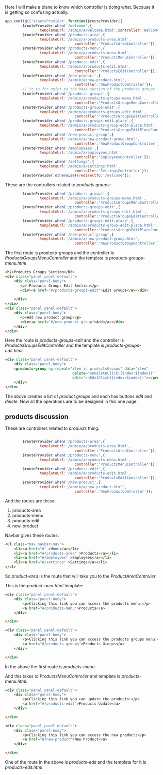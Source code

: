 Here I will make a plane to know which controller is doing what. Because it is getting so confusing actually.

```javascript
app.config(['$routeProvider',function($routeProvider){
		$routeProvider.when('/welcome',{
				templateUrl:'/admin/a/welcome.html',controller:'WelcomeController'});
		$routeProvider.when('/products-area',{
				templateUrl:'/admin/a/products-area.html',
                                controller:'ProductsAreaController'});
		$routeProvider.when('/products-menu',{
				templateUrl:'/admin/a/products-menu.html',
                                controller:'ProductsMenuController'});
		$routeProvider.when('/products-edit',{
				templateUrl:'/admin/a/products-edit.html',
                                controller:'ProductsEditController'});
		$routeProvider.when('/new-product',{
				templateUrl:'/admin/a/new-product.html',
                                controller:'NewProductController'});
        // it is for goint to the base section of the products groups 
		$routeProvider.when('/products-groups',{
				templateUrl:'/admin/a/products-groups-menu.html',
                                controller:'ProductsGroupsMenuController'});
		$routeProvider.when('/products-groups-edit',{
				templateUrl:'/admin/a/products-groups-edit.html',
                                controller:'ProductsGroupsEditController'});
		$routeProvider.when('/products-groups-edit-place',{
				templateUrl:'/admin/a/products-group-edit-place.html',
                                controller:'ProductsGroupsEditPlaceController'});
		$routeProvider.when('/new-product-group',{
				templateUrl:'/admin/a/new-product-group.html',
                                controller:'NewProductGroupController'});
		$routeProvider.when('/emplopyees',{
				templateUrl:'/admin/a/employees.html',
                                controller:'EmployeesController'});
		$routeProvider.when('/settings',{
				templateUrl:'/admin/a/settings.html',
                                controller:'SettingsController'});
		$routeProvider.otherwise({redirectTo:'/welcome'});
```
These are the controllers related to *products groups*:

```javascript
		$routeProvider.when('/products-groups',{
				templateUrl:'/admin/a/products-groups-menu.html',
                                controller:'ProductsGroupsMenuController'});
		$routeProvider.when('/products-groups-edit',{
				templateUrl:'/admin/a/products-groups-edit.html',
                                controller:'ProductsGroupsEditController'});
		$routeProvider.when('/products-groups-edit-place',{
				templateUrl:'/admin/a/products-group-edit-place.html',
                                controller:'ProductsGroupsEditPlaceController'});
		$routeProvider.when('/new-product-group',{
				templateUrl:'/admin/a/new-product-group.html',
                                controller:'NewProductGroupController'});
```
The first route is *products-groups* and the controller is *ProductsGroupsMenuController*
and the template is *products-groups-menu.html*

```html
<h2>Products Groups Section</h2>
<div class="panel panel-default">
    <div class="panel-body">
       <p> Products Groups Edit Section</p>
       <div><a href="#/products-groups-edit">Edit Groups</a></div>
       
    </div>
</div>
<div class="panel panel-default">
    <div class="panel-body">
       <p>Add new product group</p>
       <div><a href="#/new-product-group">Add</a></div>
    </div>
</div>

```
Here the route is *products-groups-edit* and the controller is *ProductsGroupsEditController* and 
the template is *products-groups-edit.html*:

```html
<div class="panel panel-default">
    <div class="panel-body">
    <products-group ng-repeat="item in productsGroups" data="item"
                               delete="onDeleteClick({index:$index})"
                               edit="onEditClick({index:$index})"></products-group>
    </div>
</div>
```
The above creates a list of *product groups* and each has buttons *edit* and *delete*. Now all the operations are to be designed 
in this one page.


## products discussion ##

These are controllers related to *products* thing:
```javascript

		$routeProvider.when('/products-area',{
				templateUrl:'/admin/a/products-area.html',
                                controller:'ProductsAreaController'});
		$routeProvider.when('/products-menu',{
				templateUrl:'/admin/a/products-menu.html',
                                controller:'ProductsMenuController'});
		$routeProvider.when('/products-edit',{
				templateUrl:'/admin/a/products-edit.html',
                                controller:'ProductsEditController'});
		$routeProvider.when('/new-product',{
				templateUrl:'/admin/a/new-product.html',
                                controller:'NewProductController'});

```
And the routes are these:

1. products-area
2. products-menu
3. products-edit
4. new-product

Navbar gives these routes:
```html
<ul class="nav navbar-nav">
	<li><a href="#" >Home</a></li>
	<li><a href="#/products-area" >Products</a></li>
	<li><a href="#/employees" >Employees</a></li>
	<li><a href="#/settings" >Settings</a></li>
</ul>
```
So _product-area_ is the route that will take you to the *ProductAreaController*

This is the *product-area.html* template:

```html
<div class="panel panel-default">
    <div class="panel-body">
        <p>Clicking this link you can access the products menu:</p>
        <a href="#/products-menu">Products</a>
    </div>

</div>

<div class="panel panel-default">
    <div class="panel-body">
        <p>Clicking this link you can access the products groups menu:</p>
        <a href="#/products-groups">Products Groups</a>
    </div>

</div>
```
In the above the first route is *products-menu*.

And this takes to *ProductsMenuController* and template is *products-menu.html*:

```html
<div class="panel panel-default">
    <div class="panel-body">
        <p>Clicking this link you can update the products:</p>
        <a href="#/products-edit">Products Update</a>
    </div>

</div>

<div class="panel panel-default">
    <div class="panel-body">
        <p>Clicking this link you can access the new product:</p>
        <a href="#/new-product">New Product</a>
    </div>

</div>
```
One of the route in the above is *products-edit* and the template for it is *products-edit.html*.

